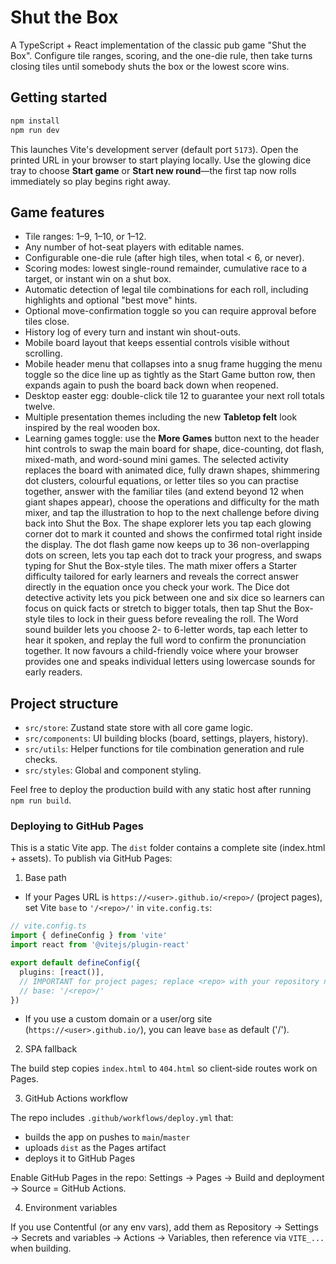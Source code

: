 # Shut the Box

A TypeScript + React implementation of the classic pub game "Shut the Box". Configure tile ranges, scoring, and the one-die rule, then take turns closing tiles until somebody shuts the box or the lowest score wins.

## Getting started

```bash
npm install
npm run dev
```

This launches Vite's development server (default port `5173`). Open the printed URL in your browser to start playing locally. Use the glowing dice tray to choose **Start game** or **Start new round**—the first tap now rolls immediately so play begins right away.

## Game features

- Tile ranges: 1–9, 1–10, or 1–12.
- Any number of hot-seat players with editable names.
- Configurable one-die rule (after high tiles, when total &lt; 6, or never).
- Scoring modes: lowest single-round remainder, cumulative race to a target, or instant win on a shut box.
- Automatic detection of legal tile combinations for each roll, including highlights and optional "best move" hints.
- Optional move-confirmation toggle so you can require approval before tiles close.
- History log of every turn and instant win shout-outs.
- Mobile board layout that keeps essential controls visible without scrolling.
- Mobile header menu that collapses into a snug frame hugging the menu toggle so the dice line up as tightly as the Start Game button row, then expands again to push the board back down when reopened.
- Desktop easter egg: double-click tile 12 to guarantee your next roll totals twelve.
- Multiple presentation themes including the new **Tabletop felt** look inspired by the real wooden box.
- Learning games toggle: use the **More Games** button next to the header hint controls to swap the main board for shape, dice-counting, dot flash, mixed-math, and word-sound mini games. The selected activity replaces the board with animated dice, fully drawn shapes, shimmering dot clusters, colourful equations, or letter tiles so you can practise together, answer with the familiar tiles (and extend beyond 12 when giant shapes appear), choose the operations and difficulty for the math mixer, and tap the illustration to hop to the next challenge before diving back into Shut the Box. The shape explorer lets you tap each glowing corner dot to mark it counted and shows the confirmed total right inside the display. The dot flash game now keeps up to 36 non-overlapping dots on screen, lets you tap each dot to track your progress, and swaps typing for Shut the Box-style tiles. The math mixer offers a Starter difficulty tailored for early learners and reveals the correct answer directly in the equation once you check your work. The Dice dot detective activity lets you pick between one and six dice so learners can focus on quick facts or stretch to bigger totals, then tap Shut the Box-style tiles to lock in their guess before revealing the roll. The Word sound builder lets you choose 2- to 6-letter words, tap each letter to hear it spoken, and replay the full word to confirm the pronunciation together. It now favours a child-friendly voice where your browser provides one and speaks individual letters using lowercase sounds for early readers.

## Project structure

- `src/store`: Zustand state store with all core game logic.
- `src/components`: UI building blocks (board, settings, players, history).
- `src/utils`: Helper functions for tile combination generation and rule checks.
- `src/styles`: Global and component styling.

Feel free to deploy the production build with any static host after running `npm run build`.
### Deploying to GitHub Pages

This is a static Vite app. The `dist` folder contains a complete site (index.html + assets). To publish via GitHub Pages:

1) Base path

- If your Pages URL is `https://<user>.github.io/<repo>/` (project pages), set Vite `base` to `'/<repo>/'` in `vite.config.ts`:

```ts
// vite.config.ts
import { defineConfig } from 'vite'
import react from '@vitejs/plugin-react'

export default defineConfig({
  plugins: [react()],
  // IMPORTANT for project pages; replace <repo> with your repository name
  // base: '/<repo>/'
})
```

- If you use a custom domain or a user/org site (`https://<user>.github.io/`), you can leave `base` as default ('/').

2) SPA fallback

The build step copies `index.html` to `404.html` so client‑side routes work on Pages.

3) GitHub Actions workflow

The repo includes `.github/workflows/deploy.yml` that:
- builds the app on pushes to `main`/`master`
- uploads `dist` as the Pages artifact
- deploys it to GitHub Pages

Enable GitHub Pages in the repo: Settings → Pages → Build and deployment → Source = GitHub Actions.

4) Environment variables

If you use Contentful (or any env vars), add them as Repository → Settings → Secrets and variables → Actions → Variables, then reference via `VITE_...` when building.
